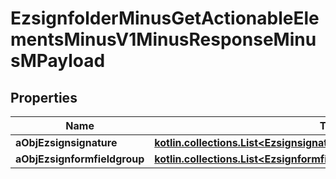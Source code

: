
# EzsignfolderMinusGetActionableElementsMinusV1MinusResponseMinusMPayload

## Properties
Name | Type | Description | Notes
------------ | ------------- | ------------- | -------------
**aObjEzsignsignature** | [**kotlin.collections.List&lt;EzsignsignatureMinusResponseCompound&gt;**](EzsignsignatureMinusResponseCompound.md) |  | 
**aObjEzsignformfieldgroup** | [**kotlin.collections.List&lt;EzsignformfieldgroupMinusResponseCompound&gt;**](EzsignformfieldgroupMinusResponseCompound.md) |  | 




